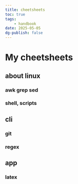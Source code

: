 ```yaml
---
title: cheetsheets
toc: true
tags:
    - handbook
date: 2025-05-05
dg-publish: false
---
```


# My cheetsheets

## about linux

### awk grep sed

### shell, scripts

## cli

### git

### regex

## app

### latex
